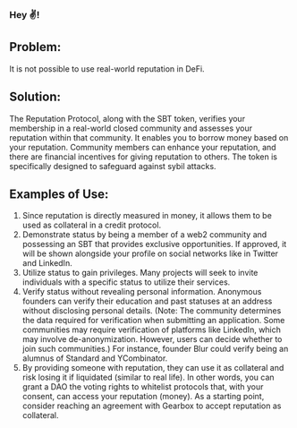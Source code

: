 ### Hey ✌️!
## **Problem**:
It is not possible to use real-world reputation in DeFi. 
## **Solution**:
The Reputation Protocol, along with the SBT token, verifies your membership in a real-world closed community and assesses your reputation within that community. It enables you to borrow money based on your reputation. Community members can enhance your reputation, and there are financial incentives for giving reputation to others. The token is specifically designed to safeguard against sybil attacks.
## **Examples of Use:**
1. Since reputation is directly measured in money, it allows them to be used as collateral in a credit protocol.
2. Demonstrate status by being a member of a web2 community and possessing an SBT that provides exclusive opportunities. If approved, it will be shown alongside your profile on social networks like in Twitter and LinkedIn.
3. Utilize status to gain privileges. Many projects will seek to invite individuals with a specific status to utilize their services.
4. Verify status without revealing personal information. Anonymous founders can verify their education and past statuses at an address without disclosing personal details. (Note: The community determines the data required for verification when submitting an application. Some communities may require verification of platforms like LinkedIn, which may involve de-anonymization. However, users can decide whether to join such communities.)
For instance, founder Blur could verify being an alumnus of Standard and YCombinator.
5. By providing someone with reputation, they can use it as collateral and risk losing it if liquidated (similar to real life). In other words, you can grant a DAO the voting rights to whitelist protocols that, with your consent, can access your reputation (money). As a starting point, consider reaching an agreement with Gearbox to accept reputation as collateral.


